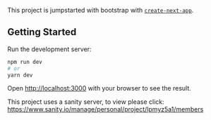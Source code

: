 This project is jumpstarted with bootstrap with [`create-next-app`](https://github.com/vercel/next.js/tree/canary/packages/create-next-app).

## Getting Started

Run the development server:

```bash
npm run dev
# or
yarn dev
```

Open [http://localhost:3000](http://localhost:3000) with your browser to see the result.

This project uses a sanity server, to view please click:
https://www.sanity.io/manage/personal/project/lpmyz5a1/members
